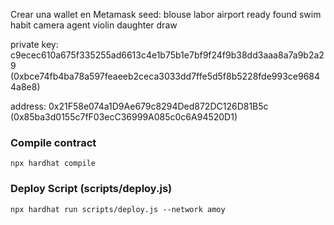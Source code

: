 Crear una wallet en Metamask
seed:
blouse labor airport ready found swim habit camera agent violin daughter draw

private key:
c9ecec610a675f335255ad6613c4e1b75b1e7bf9f24f9b38dd3aaa8a7a9b2a29
(0xbce74fb4ba78a597feaeeb2ceca3033dd7ffe5d5f8b5228fde993ce96844a8e8)

address:
0x21F58e074a1D9Ae679c8294Ded872DC126D81B5c
(0x85ba3d0155c7fF03ecC36999A085c0c6A94520D1)


### Compile contract

	npx hardhat compile



### Deploy Script (scripts/deploy.js)

	npx hardhat run scripts/deploy.js --network amoy


